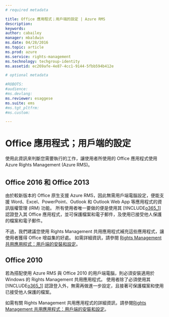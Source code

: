 ```yaml
---
# required metadata

title: Office 應用程式；用戶端的設定 | Azure RMS
description:
keywords:
author: cabailey
manager: mbaldwin
ms.date: 04/28/2016
ms.topic: article
ms.prod: azure
ms.service: rights-management
ms.technology: techgroup-identity
ms.assetid: ec269afe-4e87-4cc1-9144-5fbb594b412e

# optional metadata

#ROBOTS:
#audience:
#ms.devlang:
ms.reviewer: esaggese
ms.suite: ems
#ms.tgt_pltfrm:
#ms.custom:

---
```


# Office 應用程式；用戶端的設定

使用此資訊來判斷您需要執行的工作，讓使用者所使用的 Office 應用程式使用 Azure Rights Management (Azure RMS)。

## Office 2016 和 Office 2013
由於較新版本的 Office 原生支援 Azure RMS，因此無需用戶端電腦設定，便能支援 Word、Excel、PowerPoint、Outlook 和 Outlook Web App 等應用程式的資訊版權管理 (IRM) 功能。 所有使用者唯一要做的便是使用其 [!INCLUDE[o365_1](../includes/o365_1_md.md)] 認證登入其 Office 應用程式，並可保護檔案和電子郵件，及使用已接受他人保護的檔案和電子郵件。

不過，我們建議您使用 Rights Management 共用應用程式補充這些應用程式，讓使用者獲得 Office 增益集的好處。 如需詳細資訊，請參閱 [Rights Management 共用應用程式：用戶端的安裝和設定](configure-sharing-app.md)。

## Office 2010
若為搭配使用 Azure RMS 與 Office 2010 的用戶端電腦，則必須安裝適用於 Windows 的 Rights Management 共用應用程式。 使用者除了必須使用其 [!INCLUDE[o365_1](../includes/o365_1_md.md)] 認證登入外，無需再做進一步設定，且接著可保護檔案和使用已接受他人保護的檔案。

如需有關 Rights Management 共用應用程式的詳細資訊，請參閱[Rights Management 共用應用程式：用戶端的安裝和設定](configure-sharing-app.md)。



<!--HONumber=Apr16_HO3-->


